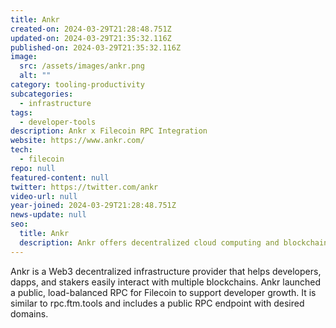 ```yaml
---
title: Ankr
created-on: 2024-03-29T21:28:48.751Z
updated-on: 2024-03-29T21:35:32.116Z
published-on: 2024-03-29T21:35:32.116Z
image:
  src: /assets/images/ankr.png
  alt: ""
category: tooling-productivity
subcategories:
  - infrastructure
tags:
  - developer-tools
description: Ankr x Filecoin RPC Integration
website: https://www.ankr.com/
tech:
  - filecoin
repo: null
featured-content: null
twitter: https://twitter.com/ankr
video-url: null
year-joined: 2024-03-29T21:28:48.751Z
news-update: null
seo:
  title: Ankr
  description: Ankr offers decentralized cloud computing and blockchain infrastructure.
---
```


Ankr is a Web3 decentralized infrastructure provider that helps developers, dapps, and stakers easily interact with multiple blockchains. Ankr launched a public, load-balanced RPC for Filecoin to support developer growth. It is similar to rpc.ftm.tools and includes a public RPC endpoint with desired domains.
